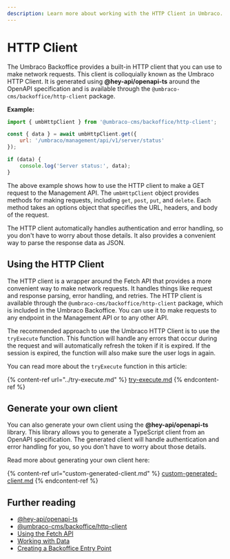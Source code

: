 ```yaml
---
description: Learn more about working with the HTTP Client in Umbraco.
---
```


# HTTP Client

The Umbraco Backoffice provides a built-in HTTP client that you can use to make network requests. This client is colloquially known as the Umbraco HTTP Client. It is generated using **@hey-api/openapi-ts** around the OpenAPI specification and is available through the `@umbraco-cms/backoffice/http-client` package.

**Example:**

```javascript
import { umbHttpClient } from '@umbraco-cms/backoffice/http-client';

const { data } = await umbHttpClient.get({
	url: '/umbraco/management/api/v1/server/status'
});

if (data) {
	console.log('Server status:', data);
}
```

The above example shows how to use the HTTP client to make a GET request to the Management API. The `umbHttpClient` object provides methods for making requests, including `get`, `post`, `put`, and `delete`. Each method takes an options object that specifies the URL, headers, and body of the request.

The HTTP client automatically handles authentication and error handling, so you don't have to worry about those details. It also provides a convenient way to parse the response data as JSON.

## Using the HTTP Client

The HTTP client is a wrapper around the Fetch API that provides a more convenient way to make network requests. It handles things like request and response parsing, error handling, and retries. The HTTP client is available through the `@umbraco-cms/backoffice/http-client` package, which is included in the Umbraco Backoffice. You can use it to make requests to any endpoint in the Management API or to any other API.

The recommended approach to use the Umbraco HTTP Client is to use the `tryExecute` function. This function will handle any errors that occur during the request and will automatically refresh the token if it is expired. If the session is expired, the function will also make sure the user logs in again.

You can read more about the `tryExecute` function in this article:

{% content-ref url="../try-execute.md" %}
[try-execute.md](../try-execute.md)
{% endcontent-ref %}

## Generate your own client

You can also generate your own client using the **@hey-api/openapi-ts** library. This library allows you to generate a TypeScript client from an OpenAPI specification. The generated client will handle authentication and error handling for you, so you don't have to worry about those details.

Read more about generating your own client here:

{% content-ref url="custom-generated-client.md" %}
[custom-generated-client.md](custom-generated-client.md)
{% endcontent-ref %}

## Further reading

- [@hey-api/openapi-ts](https://heyapi.dev/openapi-ts/get-started)
- [@umbraco-cms/backoffice/http-client](https://apidocs.umbraco.com/v16/ui-api/modules/packages_core_http-client.html)
- [Using the Fetch API](fetch-api.md)
- [Working with Data](../working-with-data/README.md)
- [Creating a Backoffice Entry Point](../../extending-overview/extension-types/backoffice-entry-point.md)
